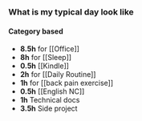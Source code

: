 ### What is my typical day look like
#### Category based
- **8.5h** for [[Office]]
- **8h** for [[Sleep]]
- **0.5h** [[Kindle]]
- **2h** for [[Daily Routine]]
- **1h** for [[back pain exercise]] 
- **0.5h** [[English NC]]
- **1h** Technical docs
- **3.5h** Side project

